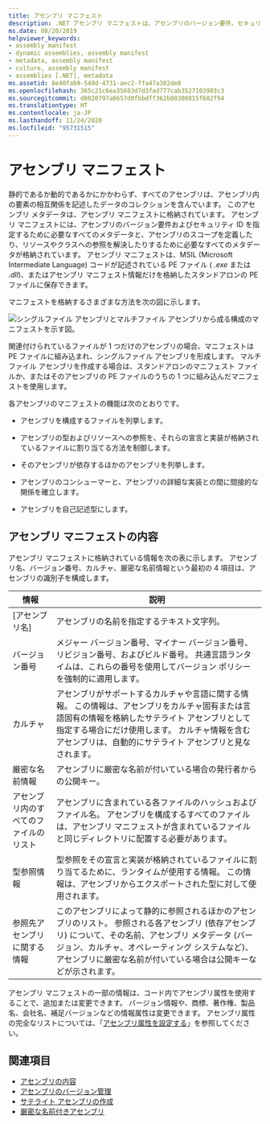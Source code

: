 ```yaml
---
title: アセンブリ マニフェスト
description: .NET アセンブリ マニフェストは、アセンブリのバージョン要件、セキュリティ ID、アセンブリのスコープ、および参照を解決するための情報を指定します。
ms.date: 08/20/2019
helpviewer_keywords:
- assembly manifest
- dynamic assemblies, assembly manifest
- metadata, assembly manifest
- culture, assembly manifest
- assemblies [.NET], metadata
ms.assetid: 8e40fab9-549d-4731-aec2-ffa47a382de0
ms.openlocfilehash: 365c21c6ea35683d7d3fad777cab3527103903c3
ms.sourcegitcommit: d8020797a6657d0fbbdff362b80300815f682f94
ms.translationtype: HT
ms.contentlocale: ja-JP
ms.lasthandoff: 11/24/2020
ms.locfileid: "95731515"
---
```

# <a name="assembly-manifest"></a>アセンブリ マニフェスト

静的であるか動的であるかにかかわらず、すべてのアセンブリは、アセンブリ内の要素の相互関係を記述したデータのコレクションを含んでいます。 このアセンブリ メタデータは、アセンブリ マニフェストに格納されています。 アセンブリ マニフェストには、アセンブリのバージョン要件およびセキュリティ ID を指定するために必要なすべてのメタデータと、アセンブリのスコープを定義したり、リソースやクラスへの参照を解決したりするために必要なすべてのメタデータが格納されています。 アセンブリ マニフェストは、MSIL (Microsoft Intermediate Language) コードが記述されている PE ファイル ( *.exe* または *.dll*)、またはアセンブリ マニフェスト情報だけを格納したスタンドアロンの PE ファイルに保存できます。  
  
 マニフェストを格納するさまざまな方法を次の図に示します。  
  
 ![シングルファイル アセンブリとマルチファイル アセンブリから成る構成のマニフェストを示す図。](./media/manifest/assembly-types-diagram.gif)  
  
 関連付けられているファイルが 1 つだけのアセンブリの場合、マニフェストは PE ファイルに組み込まれ、シングルファイル アセンブリを形成します。 マルチファイル アセンブリを作成する場合は、スタンドアロンのマニフェスト ファイルか、またはそのアセンブリの PE ファイルのうちの 1 つに組み込んだマニフェストを使用します。  
  
 各アセンブリのマニフェストの機能は次のとおりです。  
  
- アセンブリを構成するファイルを列挙します。  
  
- アセンブリの型およびリソースへの参照を、それらの宣言と実装が格納されているファイルに割り当てる方法を制御します。  
  
- そのアセンブリが依存するほかのアセンブリを列挙します。  
  
- アセンブリのコンシューマーと、アセンブリの詳細な実装との間に間接的な関係を確立します。  
  
- アセンブリを自己記述型にします。  
  
## <a name="assembly-manifest-contents"></a>アセンブリ マニフェストの内容  

 アセンブリ マニフェストに格納されている情報を次の表に示します。 アセンブリ名、バージョン番号、カルチャ、厳密な名前情報という最初の 4 項目は、アセンブリの識別子を構成します。  
  
|情報|説明|  
|-----------------|-----------------|  
|[アセンブリ名]|アセンブリの名前を指定するテキスト文字列。|  
|バージョン番号|メジャー バージョン番号、マイナー バージョン番号、リビジョン番号、およびビルド番号。 共通言語ランタイムは、これらの番号を使用してバージョン ポリシーを強制的に適用します。|  
|カルチャ|アセンブリがサポートするカルチャや言語に関する情報。 この情報は、アセンブリをカルチャ固有または言語固有の情報を格納したサテライト アセンブリとして指定する場合にだけ使用します。 カルチャ情報を含むアセンブリは、自動的にサテライト アセンブリと見なされます。|  
|厳密な名前情報|アセンブリに厳密な名前が付いている場合の発行者からの公開キー。|  
|アセンブリ内のすべてのファイルのリスト|アセンブリに含まれている各ファイルのハッシュおよびファイル名。 アセンブリを構成するすべてのファイルは、アセンブリ マニフェストが含まれているファイルと同じディレクトリに配置する必要があります。|  
|型参照情報|型参照をその宣言と実装が格納されているファイルに割り当てるために、ランタイムが使用する情報。 この情報は、アセンブリからエクスポートされた型に対して使用されます。|  
|参照先アセンブリに関する情報|このアセンブリによって静的に参照されるほかのアセンブリのリスト。 参照される各アセンブリ (依存アセンブリ) について、その名前、アセンブリ メタデータ (バージョン、カルチャ、オペレーティング システムなど)、アセンブリに厳密な名前が付いている場合は公開キーなどが示されます。|  
  
 アセンブリ マニフェストの一部の情報は、コード内でアセンブリ属性を使用することで、追加または変更できます。 バージョン情報や、商標、著作権、製品名、会社名、補足バージョンなどの情報属性は変更できます。 アセンブリ属性の完全なリストについては、「[アセンブリ属性を設定する](set-attributes.md)」を参照してください。  
  
## <a name="see-also"></a>関連項目

- [アセンブリの内容](contents.md)
- [アセンブリのバージョン管理](versioning.md)
- [サテライト アセンブリの作成](../../framework/resources/creating-satellite-assemblies-for-desktop-apps.md)
- [厳密な名前付きアセンブリ](strong-named.md)
